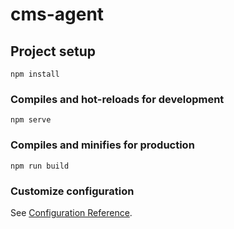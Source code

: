 # cms-agent

## Project setup
```
npm install
```

### Compiles and hot-reloads for development
```
npm serve
```

### Compiles and minifies for production
```
npm run build
```

### Customize configuration
See [Configuration Reference](https://cli.vuejs.org/config/).
